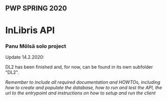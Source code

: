 ## PWP SPRING 2020
# InLibris API

### Panu Mölsä solo project

Update 14.2.2020:

DL2 has been finished and, for now, can be found in its own subfolder "DL2".

*Remember to include all required documentation and HOWTOs, including how to create and populate the database, how to run and test the API, the url to the entrypoint and instructions on how to setup and run the client*


